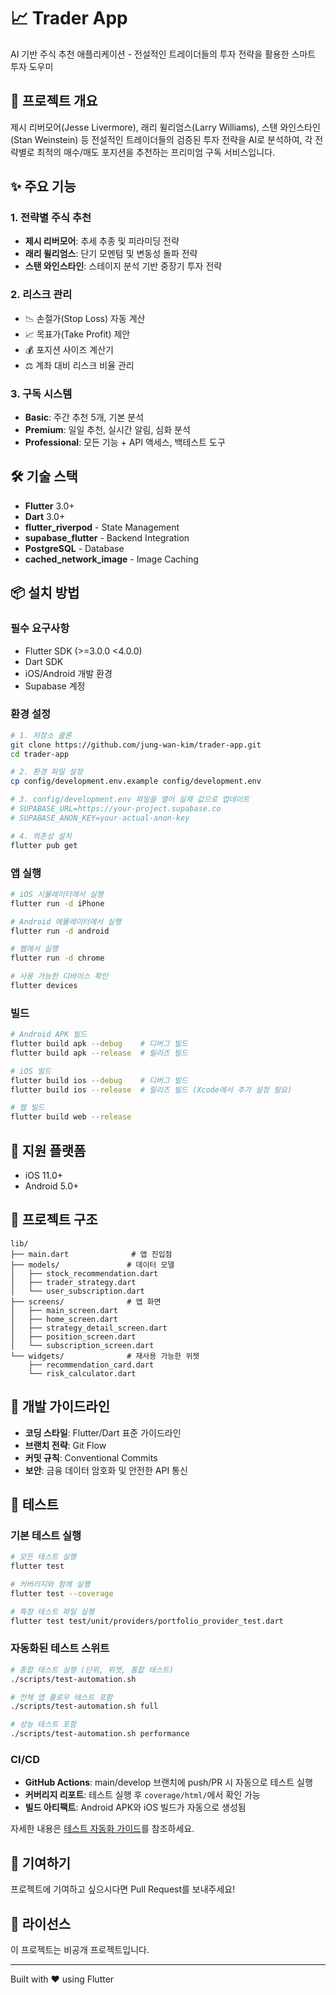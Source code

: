 # 📈 Trader App

AI 기반 주식 추천 애플리케이션 - 전설적인 트레이더들의 투자 전략을 활용한 스마트 투자 도우미

## 🚀 프로젝트 개요

제시 리버모어(Jesse Livermore), 래리 윌리엄스(Larry Williams), 스탠 와인스타인(Stan Weinstein) 등 전설적인 트레이더들의 검증된 투자 전략을 AI로 분석하여, 각 전략별로 최적의 매수/매도 포지션을 추천하는 프리미엄 구독 서비스입니다.

## ✨ 주요 기능

### 1. 전략별 주식 추천
- **제시 리버모어**: 추세 추종 및 피라미딩 전략
- **래리 윌리엄스**: 단기 모멘텀 및 변동성 돌파 전략
- **스탠 와인스타인**: 스테이지 분석 기반 중장기 투자 전략

### 2. 리스크 관리
- 📉 손절가(Stop Loss) 자동 계산
- 📈 목표가(Take Profit) 제안
- 💰 포지션 사이즈 계산기
- ⚖️ 계좌 대비 리스크 비율 관리

### 3. 구독 시스템
- **Basic**: 주간 추천 5개, 기본 분석
- **Premium**: 일일 추천, 실시간 알림, 심화 분석
- **Professional**: 모든 기능 + API 액세스, 백테스트 도구

## 🛠 기술 스택

- **Flutter** 3.0+
- **Dart** 3.0+
- **flutter_riverpod** - State Management
- **supabase_flutter** - Backend Integration
- **PostgreSQL** - Database
- **cached_network_image** - Image Caching

## 📦 설치 방법

### 필수 요구사항
- Flutter SDK (>=3.0.0 <4.0.0)
- Dart SDK
- iOS/Android 개발 환경
- Supabase 계정

### 환경 설정

```bash
# 1. 저장소 클론
git clone https://github.com/jung-wan-kim/trader-app.git
cd trader-app

# 2. 환경 파일 설정
cp config/development.env.example config/development.env

# 3. config/development.env 파일을 열어 실제 값으로 업데이트
# SUPABASE_URL=https://your-project.supabase.co
# SUPABASE_ANON_KEY=your-actual-anon-key

# 4. 의존성 설치
flutter pub get
```

### 앱 실행

```bash
# iOS 시뮬레이터에서 실행
flutter run -d iPhone

# Android 에뮬레이터에서 실행
flutter run -d android

# 웹에서 실행
flutter run -d chrome

# 사용 가능한 디바이스 확인
flutter devices
```

### 빌드

```bash
# Android APK 빌드
flutter build apk --debug    # 디버그 빌드
flutter build apk --release  # 릴리즈 빌드

# iOS 빌드
flutter build ios --debug    # 디버그 빌드
flutter build ios --release  # 릴리즈 빌드 (Xcode에서 추가 설정 필요)

# 웹 빌드
flutter build web --release
```

## 📱 지원 플랫폼

- iOS 11.0+
- Android 5.0+

## 📂 프로젝트 구조

```
lib/
├── main.dart              # 앱 진입점
├── models/               # 데이터 모델
│   ├── stock_recommendation.dart
│   ├── trader_strategy.dart
│   └── user_subscription.dart
├── screens/              # 앱 화면
│   ├── main_screen.dart
│   ├── home_screen.dart
│   ├── strategy_detail_screen.dart
│   ├── position_screen.dart
│   └── subscription_screen.dart
└── widgets/              # 재사용 가능한 위젯
    ├── recommendation_card.dart
    └── risk_calculator.dart
```

## 🔧 개발 가이드라인

- **코딩 스타일**: Flutter/Dart 표준 가이드라인
- **브랜치 전략**: Git Flow
- **커밋 규칙**: Conventional Commits
- **보안**: 금융 데이터 암호화 및 안전한 API 통신

## 🧪 테스트

### 기본 테스트 실행

```bash
# 모든 테스트 실행
flutter test

# 커버리지와 함께 실행
flutter test --coverage

# 특정 테스트 파일 실행
flutter test test/unit/providers/portfolio_provider_test.dart
```

### 자동화된 테스트 스위트

```bash
# 종합 테스트 실행 (단위, 위젯, 통합 테스트)
./scripts/test-automation.sh

# 전체 앱 플로우 테스트 포함
./scripts/test-automation.sh full

# 성능 테스트 포함
./scripts/test-automation.sh performance
```

### CI/CD

- **GitHub Actions**: main/develop 브랜치에 push/PR 시 자동으로 테스트 실행
- **커버리지 리포트**: 테스트 실행 후 `coverage/html/`에서 확인 가능
- **빌드 아티팩트**: Android APK와 iOS 빌드가 자동으로 생성됨

자세한 내용은 [테스트 자동화 가이드](docs/test-automation-guide.md)를 참조하세요.

## 🤝 기여하기

프로젝트에 기여하고 싶으시다면 Pull Request를 보내주세요!

## 📄 라이선스

이 프로젝트는 비공개 프로젝트입니다.

---

Built with ❤️ using Flutter